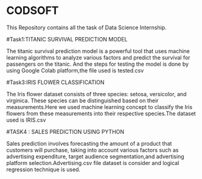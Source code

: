 # CODSOFT
This Repository contains all the task of Data Science Internship.

#Task1:TITANIC SURVIVAL PREDICTION MODEL

The titanic survival prediction model is a powerful tool that uses machine learning algorithms to analyze various factors and predict the survival for passengers on the titanic. And the steps for testing the model is done by using Google Colab platform,the file used is tested.csv

#Task3:IRIS FLOWER CLASSIFICATION

The Iris flower dataset consists of three species: setosa, versicolor, and virginica. These species can be distinguished based on their measurements.Here we used machine learning concept to classify the Iris flowers from these measurements into their respective species.The dataset used is IRIS.csv


#TASK4 : SALES PREDICTION USING PYTHON

Sales prediction involves forecasting the amount of a product that customers will purchase, taking into account various factors such as advertising expenditure, target audience segmentation,and advertising platform selection.Advertising.csv file dataset is consider and logical regression technique is used.
